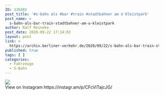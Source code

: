 ```yaml
---
ID: 126482
post_title: '#s-bahn als #bar #train #stadtbahner am U Kleistpark'
post_name: >
  s-bahn-als-bar-train-stadtbahner-am-u-kleistpark
author: Ralf Reineke
post_date: 2020-09-22 17:14:03
layout: post
link: >
  https://archiv.berliner-verkehr.de/2020/09/22/s-bahn-als-bar-train-stadtbahner-am-u-kleistpark/
published: true
tags: [ ]
categories:
  - Fahrzeuge
  - S-Bahn
---
```

<div><img src='https://scontent-iad3-1.cdninstagram.com/v/t51.29350-15/119935759_365125264893038_1333982875669933863_n.jpg?_nc_cat=109&_nc_sid=8ae9d6&_nc_ohc=xD82tu3ZAWoAX8Ixjey&_nc_ht=scontent-iad3-1.cdninstagram.com&oh=deb33fe8cdfa2715ddf404e92c148a11&oe=5F8EEA0D' style='max-width:600px;' /><br/><div>View on Instagram https://instagr.am/p/CFcViTajcJG/</div></div>